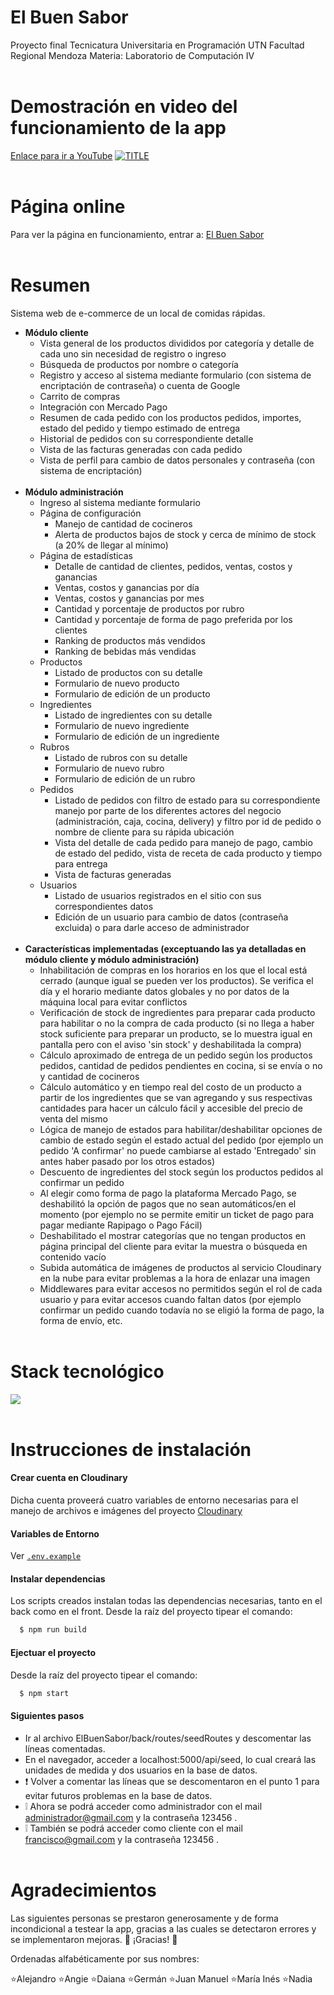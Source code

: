 # El Buen Sabor

Proyecto final
Tecnicatura Universitaria en Programación
UTN Facultad Regional Mendoza
Materia: Laboratorio de Computación IV
<br><br>

# Demostración en video del funcionamiento de la app
[Enlace para ir a YouTube](https://youtu.be/Xvm3EZL4grA)
[![TITLE](https://img.youtube.com/vi/Xvm3EZL4grA/0.jpg)](https://youtu.be/Xvm3EZL4grA)
<br><br>

# Página online
Para ver la página en funcionamiento, entrar a:
[El Buen Sabor](https://el-buensabor.herokuapp.com/)
<br><br>

# Resumen
Sistema web de e-commerce de un local de comidas rápidas.
<br>
- **Módulo cliente**
  - Vista general de los productos divididos por categoría y detalle de cada uno sin necesidad de registro o ingreso
  - Búsqueda de productos por nombre o categoría
  - Registro y acceso al sistema mediante formulario (con sistema de encriptación de contraseña) o cuenta de Google
  - Carrito de compras
  - Integración con Mercado Pago
  - Resumen de cada pedido con los productos pedidos, importes, estado del pedido y tiempo estimado de entrega
  - Historial de pedidos con su correspondiente detalle
  - Vista de las facturas generadas con cada pedido
  - Vista de perfil para cambio de datos personales y contraseña (con sistema de encriptación)
<br><br>
- **Módulo administración**
  - Ingreso al sistema mediante formulario
  - Página de configuración
	- Manejo de cantidad de cocineros
	- Alerta de productos bajos de stock y cerca de mínimo de stock (a 20% de llegar al mínimo)
  - Página de estadísticas
	- Detalle de cantidad de clientes, pedidos, ventas, costos y ganancias
	- Ventas, costos y ganancias por día
	- Ventas, costos y ganancias por mes
	- Cantidad y porcentaje de productos por rubro
	- Cantidad y porcentaje de forma de pago preferida por los clientes
	- Ranking de productos más vendidos
	- Ranking de bebidas más vendidas
  - Productos
	- Listado de productos con su detalle
	- Formulario de nuevo producto
	- Formulario de edición de un producto
  - Ingredientes
	- Listado de ingredientes con su detalle
	- Formulario de nuevo ingrediente
	- Formulario de edición de un ingrediente
  - Rubros
	- Listado de rubros con su detalle
	- Formulario de nuevo rubro
	- Formulario de edición de un rubro
  - Pedidos
	- Listado de pedidos con filtro de estado para su correspondiente manejo por parte de los diferentes actores del negocio (administración, caja, cocina, delivery) y filtro por id de pedido o nombre de cliente para su rápida ubicación
	- Vista del detalle de cada pedido para manejo de pago, cambio de estado del pedido, vista de receta de cada producto y tiempo para entrega
	- Vista de facturas generadas
  - Usuarios
	- Listado de usuarios registrados en el sitio con sus correspondientes datos
	- Edición de un usuario para cambio de datos (contraseña excluida) o para darle acceso de administrador
<br><br>
- **Características implementadas (exceptuando las ya detalladas en módulo cliente y módulo administración)**
  - Inhabilitación de compras en los horarios en los que el local está cerrado (aunque igual se pueden ver los productos). Se verifica el día y el horario mediante datos globales y no por datos de la máquina local para evitar conflictos
  - Verificación de stock de ingredientes para preparar cada producto para habilitar o no la compra de cada producto (si no llega a haber stock suficiente para preparar un producto, se lo muestra igual en pantalla pero con el aviso 'sin stock' y deshabilitada la compra)
  - Cálculo aproximado de entrega de un pedido según los productos pedidos, cantidad de pedidos pendientes en cocina, si se envía o no y cantidad de cocineros
  - Cálculo automático y en tiempo real del costo de un producto a partir de los ingredientes que se van agregando y sus respectivas cantidades para hacer un cálculo fácil y accesible del precio de venta del mismo
  - Lógica de manejo de estados para habilitar/deshabilitar opciones de cambio de estado según el estado actual del pedido (por ejemplo un pedido 'A confirmar' no puede cambiarse al estado 'Entregado' sin antes haber pasado por los otros estados)
  - Descuento de ingredientes del stock según los productos pedidos al confirmar un pedido
  - Al elegir como forma de pago la plataforma Mercado Pago, se deshabilitó la opción de pagos que no sean automáticos/en el momento (por ejemplo no se permite emitir un ticket de pago para pagar mediante Rapipago o Pago Fácil)
  - Deshabilitado el mostrar categorías que no tengan productos en página principal del cliente para evitar la muestra o búsqueda en contenido vacío
  - Subida automática de imágenes de productos al servicio Cloudinary en la nube para evitar problemas a la hora de enlazar una imagen
  - Middlewares para evitar accesos no permitidos según el rol de cada usuario y para evitar accesos cuando faltan datos (por ejemplo confirmar un pedido cuando todavía no se eligió la forma de pago, la forma de envío, etc.
<br><br>

# Stack tecnológico
<img src="https://res.cloudinary.com/elbuensabor-mern/image/upload/v1669129025/stack_n6ennz.jpg">
<br><br>

# Instrucciones de instalación
#### Crear cuenta en Cloudinary
Dicha cuenta proveerá cuatro variables de entorno necesarias para el manejo de archivos e imágenes del proyecto
[Cloudinary](https://cloudinary.com/)

#### Variables de Entorno
Ver [`.env.example`](https://github.com/PabloZavi/ElBuenSabor/blob/master/.env.example)

#### Instalar dependencias
Los scripts creados instalan todas las dependencias necesarias, tanto en el back como en el front.
Desde la raíz del proyecto tipear el comando:

```bash
  $ npm run build
```

#### Ejectuar el proyecto

Desde la raíz del proyecto tipear el comando:

```bash
  $ npm start
```

#### Siguientes pasos
- Ir al archivo ElBuenSabor/back/routes/seedRoutes y descomentar las líneas comentadas.
- En el navegador, acceder a localhost:5000/api/seed, lo cual creará las unidades de medida y dos usuarios en la base de datos.
- ❗️ Volver a comentar las líneas que se descomentaron en el punto 1 para evitar futuros problemas en la base de datos.
- ❕ Ahora se podrá acceder como administrador con el mail administrador@gmail.com y la contraseña 123456 .
- ❕ También se podrá acceder como cliente con el mail francisco@gmail.com y la contraseña 123456 .
<br><br>

# Agradecimientos

Las siguientes personas se prestaron generosamente y de forma incondicional a testear la app, gracias a las cuales se detectaron errores y se implementaron mejoras. 💜 ¡Gracias! 💜

Ordenadas alfabéticamente por sus nombres:

⭐️Alejandro
⭐️Angie
⭐️Daiana
⭐️Germán
⭐️Juan Manuel
⭐️María Inés
⭐️Nadia
